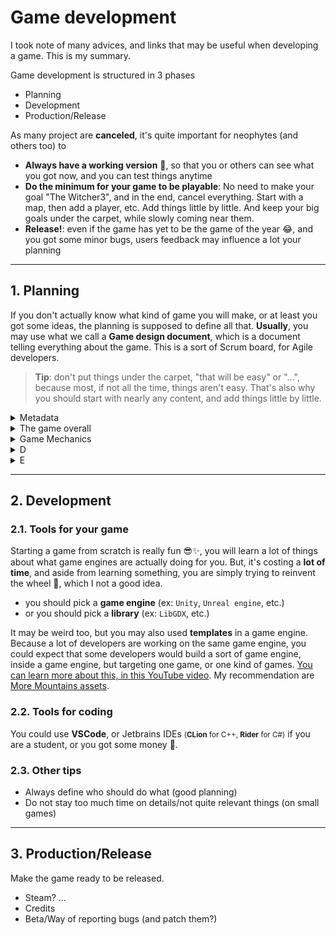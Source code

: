 # Game development

I took note of many advices, and links that may be useful when developing a game. This is my summary.

Game development is structured in 3 phases

* Planning
* Development
* Production/Release

As many project are **canceled**, it's quite important for neophytes (and others too) to

* **Always have a working version** 🚀, so that you or others can see what you got now, and you can test things anytime
* **Do the minimum for your game to be playable**: No need to make your goal "The Witcher3", and in the end, cancel everything. Start with a map, then add a player, etc. Add things little by little. And keep your big goals under the carpet, while slowly coming near them.
* **Release!**: even if the game has yet to be the game of the year 😂, and you got some minor bugs, users feedback may influence a lot your planning

<hr class="sl">

## 1. Planning

If you don't actually know what kind of game you will make, or at least you got some ideas, the planning is supposed to define all that. **Usually**, you may use what we call a **Game design document**, which is a document telling everything about the game. This is a sort of Scrum board, for Agile developers.

> **Tip**: don't put things under the carpet, "that will be easy" or "...", because most, if not all the time, things aren't easy. That's also why you should start with nearly any content, and add things little by little.

<details class="details-e">
<summary>Metadata</summary>

**Metadata - basic**

* **Name**, **Genre** (RPG 🚀, FPS, ...)
* **Short description**
* **End users** (`Audience`): age, country, language, new players/experienced, platforms

**Metadata - advanced**

* What's the goal? What's the **plus-value** of your game?
* Why should we play your game?
  * Is it the Hero? It is the story?
  * What feelings are you expecting the player to feel?
* What's making the game fun to play?

> In one sentence, we could resume that: YOU ARE NOT THE PLAYER. You got your tastes, and other do too. For instance, you may like bashing/farming a lot of mob, while others may enjoy an easy game while only focusing on the story. **Ask feedback and dig into this a lot before actually making something**.
</details>

<details class="details-e">
<summary>The game overall</summary>

* What's the world of your game? (open-world?)
* What's the story?
* What's the goal of your Hero?
  * Short-term
  * Mid-term
  * Long-term
* What are the obstacles in the goal?
  * Traps
  * Enemies
* Can the player die? How would he got a "Game over"? Is there "save points"?
* What kind of graphics are you planning to use? Something realist, or more something fantasist?

You should try to find what your game got, that other games didn't.
</details>

<details class="details-e">
<summary>Game Mechanics</summary>

These are the rules of your game. Basically, what the player can do, and what the player can't do.

* Can the Hero, Jump? Walk? Run? Open a door/chest/...?
* What are the items? (perks, loot, usage)
* Is there a looting system? How do it works?
* How are money, player life, time, etc. handled?
* What are the places of your game? Give pics/a list of places such as
  * Shops
  * Houses
  * Cities
  * ...

You would also have to define the stats of the player

* is there HP, MP, ATK, ...?
* is there stamina?
* is there an inventory? what's its size? etc.

Things about this carefully, for instance, if you are making a zombie game, you may add a stat "infected" turning the player in a zombie if the stat reached 100 (`game over?`).
</details>

<details class="details-e">
<summary>D</summary>

</details>

<details class="details-e">
<summary>E</summary>

</details>

<hr class="sr">

## 2. Development

### 2.1. Tools for your game

Starting a game from scratch is really fun 😎✨, you will learn a lot of things about what game engines are actually doing for you. But, it's costing a **lot of time**, and aside from learning something, you are simply trying to reinvent the wheel 🎡, which I not a good idea.

* you should pick a **game engine** (ex: `Unity`, `Unreal engine`, etc.)
* or you should pick a **library** (ex: `LibGDX`, etc.)

It may be weird too, but you may also used **templates** in a game engine. Because a lot of developers are working on the same game engine, you could expect that some developers would build a sort of game engine, inside a game engine, but targeting one game, or one kind of games. [You can learn more about this, in this YouTube video](https://www.youtube.com/watch?v=GG0GVLYzkus). My recommendation are [More Mountains assets](https://moremountains.com/unity-assets).

### 2.2. Tools for coding

You could use **VSCode**, or Jetbrains IDEs <small>(**CLion** for C++, **Rider** for C#)</small> if you are a student, or you got some money 🤑.

### 2.3. Other tips

* Always define who should do what (good planning)
* Do not stay too much time on details/not quite relevant things (on small games)

<hr class="sl">

## 3. Production/Release

Make the game ready to be released.

* Steam? ...
* Credits
* Beta/Way of reporting bugs (and patch them?)